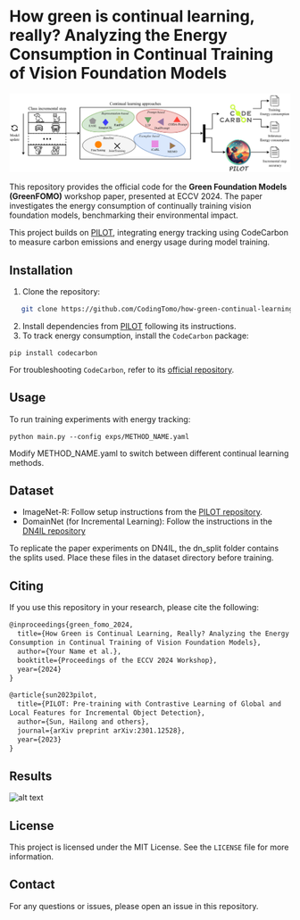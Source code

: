 # How green is continual learning, really? Analyzing the Energy Consumption in Continual Training of Vision Foundation Models

![alt text](https://github.com/CodingTomo/how-green-continual-learning/blob/main/src/methodology.png?raw=true)

This repository provides the official code for the **Green Foundation Models (GreenFOMO)** workshop paper, presented at ECCV 2024. The paper investigates the energy consumption of continually training vision foundation models, benchmarking their environmental impact.

This project builds on [PILOT](https://github.com/sun-hailong/LAMDA-PILOT), integrating energy tracking using CodeCarbon to measure carbon emissions and energy usage during model training.

## Installation
1. Clone the repository:
```bash
   git clone https://github.com/CodingTomo/how-green-continual-learning.git
```
2. Install dependencies from [PILOT](https://github.com/sun-hailong/LAMDA-PILOT) following its instructions.
3. To track energy consumption, install the ```CodeCarbon``` package:
```
pip install codecarbon
```
For troubleshooting ```CodeCarbon```, refer to its [official repository](https://github.com/mlco2/codecarbon).


## Usage
To run training experiments with energy tracking:
```
python main.py --config exps/METHOD_NAME.yaml
```
Modify METHOD_NAME.yaml to switch between different continual learning methods.

## Dataset
- ImageNet-R: Follow setup instructions from the [PILOT repository](https://github.com/sun-hailong/LAMDA-PILOT).
- DomainNet (for Incremental Learning): Follow the instructions in the [DN4IL repository](https://github.com/NeurAI-Lab/DN4IL-dataset)

To replicate the paper experiments on DN4IL, the dn_split folder contains the splits used. Place these files in the dataset directory before training.

## Citing
If you use this repository in your research, please cite the following:
```
@inproceedings{green_fomo_2024,
  title={How Green is Continual Learning, Really? Analyzing the Energy Consumption in Continual Training of Vision Foundation Models},
  author={Your Name et al.},
  booktitle={Proceedings of the ECCV 2024 Workshop},
  year={2024}
}
```

```
@article{sun2023pilot,
  title={PILOT: Pre-training with Contrastive Learning of Global and Local Features for Incremental Object Detection},
  author={Sun, Hailong and others},
  journal={arXiv preprint arXiv:2301.12528},
  year={2023}
}
```

## Results
![alt text](https://github.com/CodingTomo/how-green-continual-learning/blob/main/src/train_energy_vs_accuracy_all.jpeg)

## License

This project is licensed under the MIT License. See the `LICENSE` file for more information.

## Contact
For any questions or issues, please open an issue in this repository.
